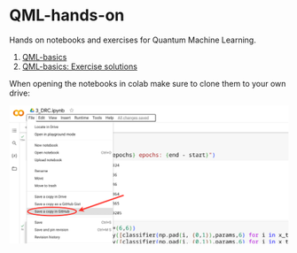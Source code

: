 # QML-hands-on
Hands on notebooks and exercises for Quantum Machine Learning.



1. [QML-basics](https://colab.research.google.com/drive/19rhlraaT_YxgvPuNtI6MQjydYtfMZima?usp=sharing)
2. [QML-basics: Exercise solutions](https://colab.research.google.com/drive/1VxXjTMt7abidloR73ec2IuPHEo6JJT60?usp=sharing)


When opening the notebooks in colab make sure to clone them to your own drive:

![clone](assets/copynb_e.png)
